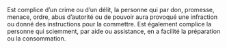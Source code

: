 Est complice d’un crime ou d’un délit, la personne qui par don, promesse, menace, ordre, abus d’autorité ou de pouvoir aura provoqué une infraction ou donné des instructions pour la commettre.
Est également complice la personne qui sciemment, par aide ou assistance, en a facilité la préparation ou la consommation.